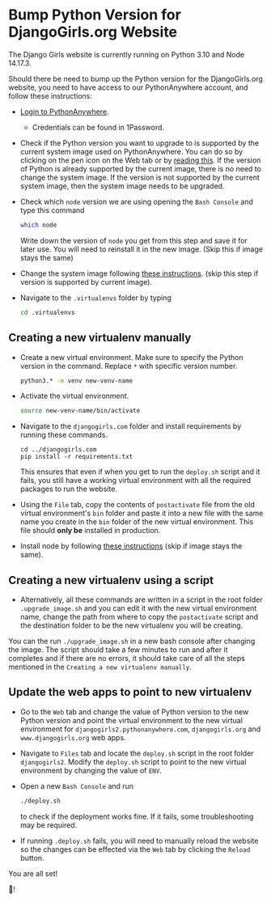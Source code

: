 # Bump Python Version for DjangoGirls.org Website

The Django Girls website is currently running on Python 3.10 and Node 14.17.3. 

Should there be need to bump up the Python version for the DjangoGirls.org website, you need to have access to our PythonAnywhere account, and follow these instructions:

* [Login to PythonAnywhere](https://www.pythonanywhere.com/user/djangogirls2/consoles/). 
  * Credentials can be found in 1Password.

* Check if the Python version you want to upgrade to is supported by the current
system image used on PythonAnywhere. 
You can do so by clicking on the pen icon on the Web tab or by 
[reading this](https://help.pythonanywhere.com/pages/ChangingSystemImage#available-python-versions-for-system-images).
 If the version of Python is already supported by the current image, there is 
 no need to change the system image. 
 If the version is not supported by the current system image, then the system
 image needs to be upgraded. 

* Check which `node` version we are using opening the `Bash Console` and 
type this command

  ```bash
  which node
  ```

  Write down the version of `node` you get from this step and save it for later 
use. You will need to reinstall it in the new image. (Skip this if image stays the same)

* Change the system image following 
[these instructions](https://help.pythonanywhere.com/pages/ChangingSystemImage#available-python-versions-for-system-images). 
(skip this step if version is supported by current image).

* Navigate to the `.virtualenvs` folder by typing 

    ```bash
    cd .virtualenvs
    ```

## Creating a new virtualenv manually    
* Create a new virtual environment. Make sure to specify the Python version in 
the command. Replace `*` with specific version number.

    ```bash
    python3.* -m venv new-venv-name
    ```

* Activate the virtual environment.

    ```bash
    source new-venv-name/bin/activate
    ```

* Navigate to the `djangogirls.com` folder and  install requirements by 
running these commands.
 
    ```
    cd ../djangogirls.com
    pip install -r requirements.txt
    ```

    This ensures that even if when you get to run the ```deploy.sh``` script and
it fails, you still have a working virtual environment with all the required 
packages to run the website.

* Using the `File` tab, copy the contents of `postactivate` file from the old virtual environment's `bin` folder and
paste it into a new file with the same name you create in the `bin` folder 
of the new virtual environment. 
This file should **only be** installed in production.

* Install node by following 
[these instructions](https://help.pythonanywhere.com/pages/Node/) (skip if 
image stays the same).

## Creating a new virtualenv using a script
* Alternatively, all these commands are written in a script in the root folder `.upgrade_image.sh` and you can edit it with the new virtual environment name, change the path from where to copy the `postactivate` script and the destination folder to be the new virtualenv you will be creating. 

You can the run `./upgrade_image.sh` in a new bash console after changing the image. The script should take a few minutes to run and after it completes and if there are no errors, it should take care of all the steps mentioned in the `Creating a new virtualenv manually`.

## Update the web apps to point to new virtualenv
* Go to the `Web` tab and change the value of Python version to the new Python
 version and point the virtual environment to the new virtual environment for
 `djangogirls2.pythonanywhere.com`, `djangogirls.org` and `www.djangogirls.org`
  web apps.

* Navigate to `Files` tab and locate the `deploy.sh` script in the root folder
`djangogirls2`. 
Modify the `deploy.sh` script to point to the new virtual environment
by changing the value of `ENV`.

* Open a new `Bash Console` and run 

    ```bash
    ./deploy.sh
    ``` 

    to check if the deployment works fine. If it fails, some troubleshooting may 
    be required.
    
* If running `.deploy.sh` fails, you will need to manually reload the website
so the changes can be effected via the `Web` tab by clicking the `Reload` 
button.

You are all set! 

:tada:!
